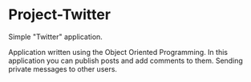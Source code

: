 # Project-Twitter

Simple "Twitter" application.

Application written using the Object Oriented Programming.
In this application you can publish posts and add comments to them.
Sending private messages to other users.
